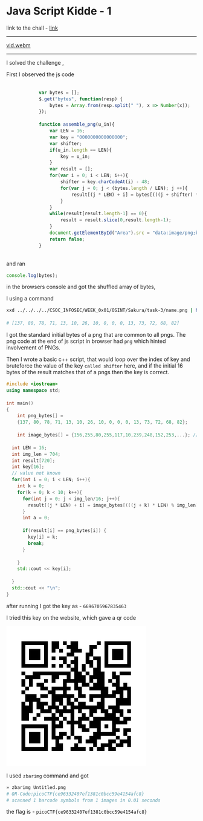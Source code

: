 # Java Script Kidde - 1

link to the chall - [link](https://play.picoctf.org/practice/challenge/29?page=1&search=script%20kiddie&solved=0)

---

[vid.webm](https://github.com/user-attachments/assets/aab5a6ff-cf42-47c9-a0b6-ec991cd23cdc)

---

I solved the challenge ,

First I observed the js code

```js

			var bytes = [];
			$.get("bytes", function(resp) {
				bytes = Array.from(resp.split(" "), x => Number(x));
			});

			function assemble_png(u_in){
				var LEN = 16;
				var key = "0000000000000000";
				var shifter;
				if(u_in.length == LEN){
					key = u_in;
				}
				var result = [];
				for(var i = 0; i < LEN; i++){
					shifter = key.charCodeAt(i) - 48;
					for(var j = 0; j < (bytes.length / LEN); j ++){
						result[(j * LEN) + i] = bytes[(((j + shifter) * LEN) % bytes.length) + i]
					}
				}
				while(result[result.length-1] == 0){
					result = result.slice(0,result.length-1);
				}
				document.getElementById("Area").src = "data:image/png;base64," + btoa(String.fromCharCode.apply(null, new Uint8Array(result)));
				return false;
			}
		
```

and ran 
```js
console.log(bytes);
```

in the browsers console and got the shuffled array of bytes,

I using a command 

```bash
xxd ../../../../CSOC_INFOSEC/WEEK_0x01/OSINT/Sakura/task-3/name.png | head -n 1 | cut -d ':' -f2 | cut -d '.' -f1 | tr -d ' ' | python3 -c "hex_str=input();  print([int(hex_str[i:i+2], 16) for i in range(0, len(hex_str), 2)])"

# [137, 80, 78, 71, 13, 10, 26, 10, 0, 0, 0, 13, 73, 72, 68, 82]
```

I got the standard initial bytes of a png that are common to all pngs. The png code at the end of js script in browser had `png` which hinted involvement of PNGs.


Then I wrote a basic c++ script, that would loop over the index of key and bruteforce the value of the key `called shifter` here, and if the initial 16 bytes of the result matches that of a pngs then the key is correct.

```c++
#include <iostream>
using namespace std;

int main() 
{
    int png_bytes[] = 
    {137, 80, 78, 71, 13, 10, 26, 10, 0, 0, 0, 13, 73, 72, 68, 82};
    
    int image_bytes[] = {156,255,80,255,117,10,239,248,152,253,...}; //read the attached c++ script for the whole byte array
 
  int LEN = 16;
  int img_len = 704;
  int result[720];
  int key[16];
  // value not known
  for(int i = 0; i < LEN; i++){
    int k = 0;
    for(k = 0; k < 10; k++){
      for(int j = 0; j < img_len/16; j++){
        result[(j * LEN) + i] = image_bytes[(((j + k) * LEN) % img_len) + i];
      }
      int a = 0;
      
      if(result[i] == png_bytes[i]) {
        key[i] = k;
        break;
      }

    }
    std::cout << key[i];
    
  }
  std::cout << "\n";
}
```

after running I got the key as - `6696705967835463`

I tried this key on the website, which gave a qr code

![qr](./Untitled.png)

I used `zbarimg` command and got

```bash
» zbarimg Untitled.png
# QR-Code:picoCTF{ce96332407ef1381c0bcc59e4154afc8}
# scanned 1 barcode symbols from 1 images in 0.01 seconds
```

the flag is - `picoCTF{ce96332407ef1381c0bcc59e4154afc8}`
